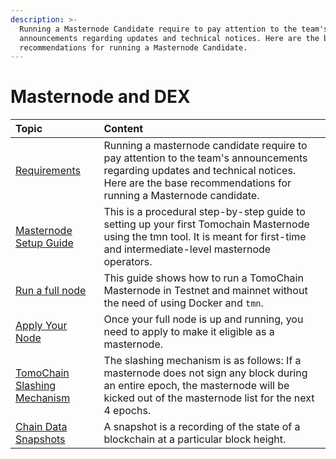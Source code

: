 ```yaml
---
description: >-
  Running a Masternode Candidate require to pay attention to the team's
  announcements regarding updates and technical notices. Here are the base
  recommendations for running a Masternode Candidate.
---
```


# Masternode and DEX

| Topic | Content |
| :--- | :--- |
| [Requirements](masternode/requirements.md) | Running a masternode candidate require to pay attention to the team's announcements regarding updates and technical notices. Here are the base recommendations for running a Masternode candidate. |
| [Masternode Setup Guide](masternode/masternode-setup-guide.md) | This is a procedural step-by-step guide to setting up your first Tomochain Masternode using the tmn tool. It is meant for first-time and intermediate-level masternode operators. |
| [Run a full node](masternode/run-a-full-node/) | This guide shows how to run a TomoChain Masternode in Testnet and mainnet without the need of using Docker and `tmn`. |
| [Apply Your Node ](masternode/apply-your-node.md) | Once your full node is up and running, you need to apply to make it eligible as a masternode. |
| [TomoChain Slashing Mechanism](masternode/tomochain-slashing-mechanism.md) | The slashing mechanism is as follows: If a masternode does not sign any block during an entire epoch, the masternode will be kicked out of the masternode list for the next 4 epochs. |
| [Chain Data Snapshots](masternode/chain-data-snapshots.md) | A snapshot is a recording of the state of a blockchain at a particular block height. |



